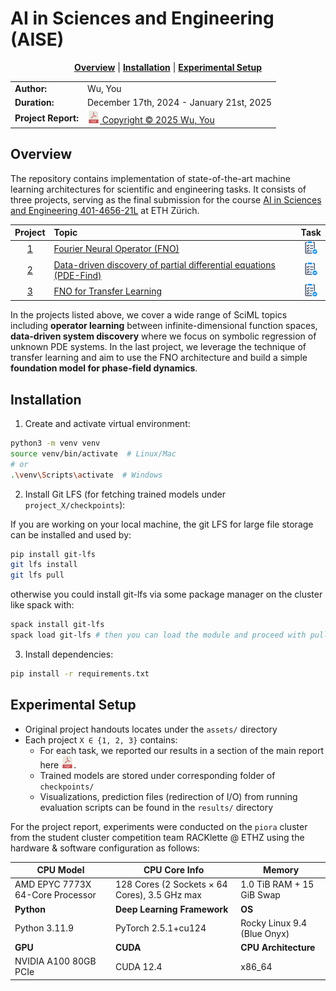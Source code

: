 # AI in Sciences and Engineering (AISE)

<div align="center">

**[Overview](#overview)** |
**[Installation](#installation)** |
**[Experimental Setup](#experimental-setup)**
</div>

<div align="center">
  <table>
    <tr>
      <td><strong>Author:</strong></td>
      <td>Wu, You</td>
    </tr>
    <tr>
      <td><strong>Duration:</strong></td>
      <td>December 17th, 2024 - January 21st, 2025</td>
    </tr>
    <tr>
      <td><strong>Project Report:</strong></td> <td><a href="report.pdf"><img src="assets/pdf_icon.png" alt="Download Report" width="20"/> Copyright © 2025 Wu, You</a></td>
    </tr>
  </table>
</div>


## Overview

The repository contains implementation of state-of-the-art machine learning architectures for scientific and engineering tasks. It consists of three projects, serving as the final submission for the course [AI in Sciences and Engineering 401-4656-21L](https://github.com/camlab-ethz/AI_Science_Engineering) at ETH Zürich.


| Project | Topic | Task |
| :---: | :--- | :---: | 
| [1](project_1/) | [Fourier Neural Operator (FNO)](https://arxiv.org/abs/2010.08895) | [<img src="assets/done_icon.png" alt="View Task" width="20"/>](assets/project-1-fno-on-1d-wave.pdf) |
| [2](project_2) | [Data-driven discovery of partial differential equations (PDE-Find)](https://www.science.org/doi/10.1126/sciadv.1602614) | [<img src="assets/done_icon.png" alt="View Task" width="20"/>](assets/project-2-pde-find.pdf) | 
| [3](project_3) | [FNO for Transfer Learning](https://arxiv.org/abs/2306.00258v1) | [<img src="assets/done_icon.png" alt="View Task" width="20"/>](assets/project-3-phase-field-dynamics.pdf) |


In the projects listed above, we cover a wide range of SciML topics including **operator learning** between infinite-dimensional function spaces, **data-driven system discovery** where we focus on symbolic regression of unknown PDE systems. In the last project, we leverage the technique of transfer learning and aim to use the FNO architecture and build a simple **foundation model for phase-field dynamics**.


## Installation

1. Create and activate virtual environment:
```bash
python3 -m venv venv
source venv/bin/activate  # Linux/Mac
# or
.\venv\Scripts\activate  # Windows
```

2. Install Git LFS (for fetching trained models under `project_X/checkpoints`):

If you are working on your local machine, the git LFS for large file storage can be installed and used by:

```bash
pip install git-lfs
git lfs install
git lfs pull
```

otherwise you could install git-lfs via some package manager on the cluster like spack with:

```bash
spack install git-lfs
spack load git-lfs # then you can load the module and proceed with pulling LFS files
```

3. Install dependencies:

```bash
pip install -r requirements.txt
```

## Experimental Setup

- Original project handouts locates under the `assets/` directory
- Each project `X ∈ {1, 2, 3}` contains:
    - For each task, we reported our results in a section of the main report here <td><a href="report.pdf"><img src="assets/pdf_icon.png" alt="Download Report" width="20"/></a></td>.
    - Trained models are stored under corresponding folder of `checkpoints/`
    - Visualizations, prediction files (redirection of I/O) from running evaluation scripts can be found in the `results/` directory


For the project report, experiments were conducted on the `piora` cluster from the student cluster competition team RACKlette @ ETHZ using the hardware & software configuration as follows:


| **CPU Model** | **CPU Core Info** | **Memory** |
|-------------|------------------|------------|
| AMD EPYC 7773X 64-Core Processor | 128 Cores (2 Sockets × 64 Cores), 3.5 GHz max | 1.0 TiB RAM + 15 GiB Swap |
| **Python** | **Deep Learning Framework** | **OS** |
| Python 3.11.9 | PyTorch 2.5.1+cu124 | Rocky Linux 9.4 (Blue Onyx) |
| **GPU** | **CUDA** | **CPU Architecture** |
| NVIDIA A100 80GB PCIe | CUDA 12.4 | x86_64 |